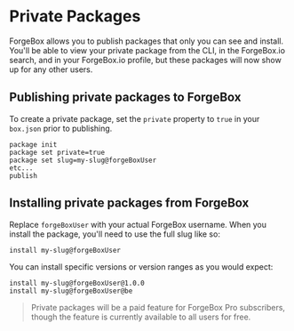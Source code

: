# Private Packages

ForgeBox allows you to publish packages that only you can see and install. You'll be able to view your private package from the CLI, in the ForgeBox.io search, and in your ForgeBox.io profile, but these packages will now show up for any other users.

## Publishing private packages to ForgeBox

To create a private package, set the `private` property to `true` in your `box.json` prior to publishing.

```
package init
package set private=true
package set slug=my-slug@forgeBoxUser
etc...
publish
```

## Installing private packages from ForgeBox

Replace `forgeBoxUser` with your actual ForgeBox username. When you install the package, you'll need to use the full slug like so:

```
install my-slug@forgeBoxUser
```

You can install specific versions or version ranges as you would expect:

```
install my-slug@forgeBoxUser@1.0.0
install my-slug@forgeBoxUser@be
```

> Private packages will be a paid feature for ForgeBox Pro subscribers, though the feature is currently available to all users for free.
